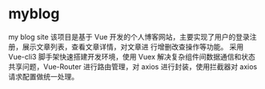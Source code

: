 # myblog
my blog site
该项目是基于 Vue 开发的个人博客网站，主要实现了用户的登录注册，展示文章列表，查看文章详情，对文章进 行增删改查操作等功能。
采用 Vue-cli3 脚手架快速搭建开发环境，使用 Vuex 解决复杂组件间数据通信和状态共享问题，Vue-Router 进行路由管理，对 axios 进行封装，使用拦截器对 axios 请求配置做统一处理。
